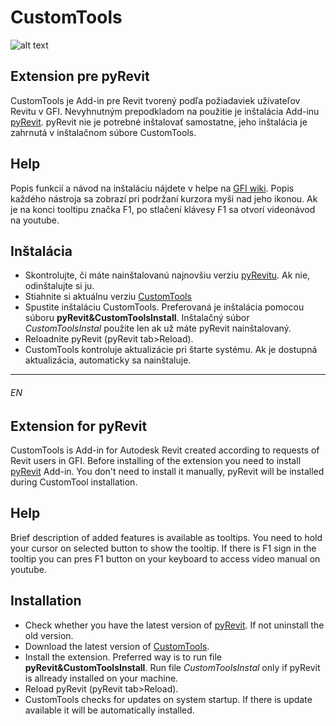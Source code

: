 # CustomTools
![alt text](https://static.miraheze.org/gfiwiki/b/be/CustomToolsRibbon.PNG "Custom Tools Ribbon")
## Extension pre pyRevit
CustomTools je Add-in pre Revit tvorený podľa požiadaviek užívateľov Revitu v GFI. Nevyhnutným prepodkladom na použitie je inštalácia Add-inu [pyRevit](https://www.notion.so/pyRevit-bd907d6292ed4ce997c46e84b6ef67a0). pyRevit nie je potrebné inštalovať samostatne, jeho inštalácia je zahrnutá v inštalačnom súbore CustomTools. 
## Help
Popis funkcií a návod na inštaláciu nájdete v helpe na [GFI wiki](https://gfi.miraheze.org/wiki/CustomTools_(Extension_pre_pyRevit)). Popis každého nástroja sa zobrazí pri podržaní kurzora myši nad jeho ikonou. Ak je na konci tooltipu značka F1, po stlačení klávesy F1 sa otvorí videonávod na youtube.
## Inštalácia
* Skontrolujte, či máte nainštalovanú najnovšiu verziu [pyRevitu](https://github.com/eirannejad/pyRevit/releases). Ak nie, odinštalujte si ju.
* Stiahnite si aktuálnu verziu [CustomTools](https://bitbucket.org/davidvadkerti/customtools/downloads/?tab=tags)
 * Spustite inštaláciu CustomTools. Preferovaná je inštalácia pomocou súboru **pyRevit&CustomToolsInstall**. Inštalačný súbor *CustomToolsInstal* použite len ak už máte pyRevit nainštalovaný.
* Reloadnite pyRevit (pyRevit tab>Reload).
* CustomTools kontroluje aktualizácie pri štarte systému. Ak je dostupná aktualizácia, automaticky sa nainštaluje.

---
###### EN
## Extension for pyRevit
CustomTools is Add-in for Autodesk Revit created according to requests of Revit users in GFI. Before installing of the extension you need to install [pyRevit](https://www.notion.so/pyRevit-bd907d6292ed4ce997c46e84b6ef67a0) Add-in. You don't need to install it manually, pyRevit will be installed during CustomTool installation.
## Help
Brief description of added features is available as tooltips. You need to hold your cursor on selected button to show the tooltip. If there is F1 sign in the tooltip you can pres F1 button on your keyboard to access video manual on youtube.
## Installation
* Check whether you have the latest version of [pyRevit](https://github.com/eirannejad/pyRevit/releases). If not uninstall the old version.
* Download the latest version of [CustomTools](https://bitbucket.org/davidvadkerti/customtools/downloads/?tab=tags).
* Install the extension. Preferred way is to run file **pyRevit&CustomToolsInstall**. Run file *CustomToolsInstal* only if pyRevit is allready installed on your machine.
* Reload pyRevit (pyRevit tab>Reload).
* CustomTools checks for updates on system startup. If there is update available it will be automatically installed.
